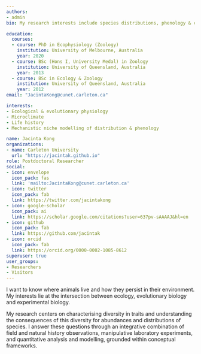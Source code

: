 ```yaml
---
authors:
- admin
bio: My research interests include species distributions, phenology & climate adaptation of ectotherms.

education:
  courses:
  - course: PhD in Ecophysiology (Zoology)
    institution: University of Melbourne, Australia
    year: 2020
  - course: BSc (Hons I, University Medal) in Zoology
    institution: University of Queensland, Australia
    year: 2013
  - course: BSc in Ecology & Zoology
    institution: University of Queensland, Australia
    year: 2012
email: "JacintaKong@cunet.carleton.ca"

interests:
- Ecological & evolutionary physiology
- Microclimate
- Life history
- Mechanistic niche modelling of distribution & phenology

name: Jacinta Kong
organizations:
- name: Carleton University
  url: "https://jacintak.github.io"
role: Postdoctoral Researcher
social:
- icon: envelope
  icon_pack: fas
  link: 'mailto:JacintaKong@cunet.carleton.ca'
- icon: twitter
  icon_pack: fab
  link: https://twitter.com/jacintakong
- icon: google-scholar
  icon_pack: ai
  link: https://scholar.google.com/citations?user=637pv-sAAAAJ&hl=en
- icon: github
  icon_pack: fab
  link: https://github.com/jacintak
- icon: orcid
  icon_pack: fab
  link: https://orcid.org/0000-0002-1085-8612
superuser: true
user_groups:
- Researchers
- Visitors
---
```


I want to know where animals live and how they persist in their environment. My interests lie at the intersection between ecology, evolutionary biology and experimental biology. 

My research centers on characterising diversity in traits and understanding the consequences of this diversity for abundances and distributions of species. I answer these questions through an integrative combination of field and natural history observations, manipulative laboratory experiments, and quantitative analysis and modelling, grounded within conceptual frameworks. 